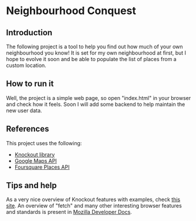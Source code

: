 # Neighbourhood Conquest

## Introduction

The following project is a tool to help you find out how much of your own
neighbourhood you know!
It is set for my own neighbourhood at first, but I hope to evolve it soon and
be able to populate the list of places from a custom location.

## How to run it

Well, the project is a simple web page, so open "index.html" in your browser
and check how it feels.
Soon I will add some backend to help maintain the new user data.

## References

This project uses the following:

* [Knockout library](http://knockoutjs.com/index.html)
* [Google Maps API](https://developers.google.com/maps/)
* [Foursquare Places API](https://developer.foursquare.com)

## Tips and help

As a very nice overview of Knockout features with examples, check [this site](http://www.knockmeout.net/2011/04/utility-functions-in-knockoutjs.html).
An overview of "fetch" and many other interesting browser features and standards
is present in [Mozilla Developer Docs](https://developer.mozilla.org).
